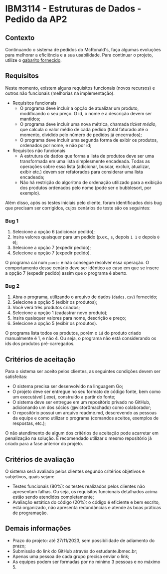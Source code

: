 # IBM3114 - Estruturas de Dados - Pedido da AP2

## Contexto

Continuando o sistema de pedidos do McRonald's, faça algumas evoluções para melhorar a eficiência e a sua usabilidade. Para continuar o projeto, utilize o [gabarito fornecido](https://github.com/victor0machado/ed-2023.2/tree/main/ap1).

## Requisitos

Neste momento, existem alguns requisitos funcionais (novos recursos) e outros não funcionais (melhorias na implementação).

* Requisitos funcionais
    * O programa deve incluir a opção de atualizar um produto, modificando o seu preço. O id, o nome e a descrição devem ser mantidos;
    * O programa deve incluir uma nova métrica, chamada *ticket médio*, que calcula o valor médio de cada pedido (total faturado até o momento, dividido pelo número de pedidos já encerrados);
    * O programa deve incluir uma segunda forma de exibir os produtos, ordenados por nome, e não por id;
* Requisitos não funcionais
    * A estrutura de dados que forma a lista de produtos deve ser uma transformada em uma lista simplesmente encadeada. Todas as operações sobre essa lista (adicionar, buscar, excluir, atualizar, exibir etc.) devem ser refatorados para considerar uma lista encadeada;
    * Não há restrição do algoritmo de ordenação utilizado para a exibição dos produtos ordenados pelo nome (pode ser o bubblesort, por exemplo).

Além disso, após os testes iniciais pelo cliente, foram identificados dois bug que precisam ser corrigidos, cujos cenários de teste são os seguintes:

### Bug 1

1. Selecione a opção 6 (adicionar pedido);
2. Insira valores quaisquer para um pedido (p.ex., `s`, depois `1 1` e depois `0 0`);
3. Selecione a opção 7 (expedir pedido);
4. Selecione a opção 7 (expedir pedido).

O programa cai num `panic` e não consegue resolver essa operação. O comportamento desse cenário deve ser idêntico ao caso em que se insere a opção 7 (expedir pedido) assim que o programa é aberto.

### Bug 2

1. Abra o programa, utilizando o arquivo de dados (`dados.csv`) fornecido;
2. Selecione a opção 5 (exibir os produtos);
3. Você verá três produtos criados;
4. Selecione a opção 1 (cadastrar novo produto);
5. Insira quaisquer valores para nome, descrição e preço;
6. Selecione a opção 5 (exibir os produtos).

O programa lista todos os produtos, porém o `id` do produto criado manualmente é 1, e não 4. Ou seja, o programa não está considerando os ids dos produtos pré-carregados.

## Critérios de aceitação

Para o sistema ser aceito pelos clientes, as seguintes condições devem ser satisfeitas:

* O sistema precisa ser desenvolvido na linguagem Go;
* O projeto deve ser entregue no seu formato de código fonte, bem como um executável (.exe), construído a partir do fonte;
* O sistema deve ser entregue em um repositório privado no GitHub, adicionando um dos sócios (@victor0machado) como colaborador;
* O repositório possui um arquivo readme.md, descrevendo as pessoas da equipe e como utilizar o programa (comandos aceitos, exemplos de respostas, etc.);

O não atendimento de algum dos critérios de aceitação pode acarretar em penalização na solução. É recomendado utilizar o mesmo repositório já criado para a fase anterior do projeto.

## Critérios de avaliação

O sistema será avaliado pelos clientes segundo critérios objetivos e subjetivos, quais sejam:

* Testes funcionais (80%): os testes realizados pelos clientes não apresentam falhas. Ou seja, os requisitos funcionais detalhados acima estão sendo atendidos completamente;
* Avaliação estática do código (20%): o código é eficiente e bem escrito, está organizado, não apresenta redundâncias e atende às boas práticas de programação.

## Demais informações

* Prazo do projeto: até 27/11/2023, sem possibilidade de adiamento do prazo;
* Submissão do link do GitHub através do estudante.ibmec.br;
* Apenas uma pessoa de cada grupo precisa enviar o link;
* As equipes podem ser formadas por no mínimo 3 pessoas e no máximo 5.
